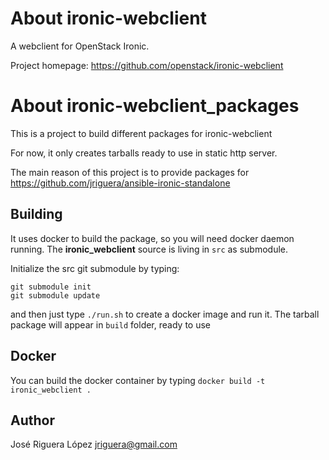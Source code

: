 About ironic-webclient
======================

A webclient for OpenStack Ironic.

Project homepage: https://github.com/openstack/ironic-webclient


About ironic-webclient_packages
===============================

This is a project to build different packages for ironic-webclient 

For now, it only creates tarballs ready to use in static http server.

The main reason of this project is to provide packages for https://github.com/jriguera/ansible-ironic-standalone


Building
--------

It uses docker to build the package, so you will need docker daemon
running. The **ironic_webclient** source is living in `src` as submodule.

Initialize the src git submodule by typing:

```
git submodule init
git submodule update
```

and then just type `./run.sh` to create a docker image and run it.
The tarball package will appear in `build` folder, ready to use


Docker
------

You can build the docker container by typing `docker build -t ironic_webclient .`


Author
------
José Riguera López  <jriguera@gmail.com>
